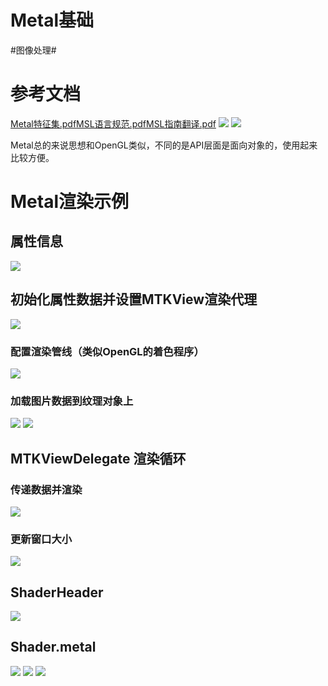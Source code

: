 # Metal基础
#图像处理#

# 参考文档
<a href='Metal%E7%89%B9%E5%BE%81%E9%9B%86.pdf'>Metal特征集.pdf</a><a href='MSL%E8%AF%AD%E8%A8%80%E8%A7%84%E8%8C%83.pdf'>MSL语言规范.pdf</a><a href='MSL%E6%8C%87%E5%8D%97%E7%BF%BB%E8%AF%91.pdf'>MSL指南翻译.pdf</a>
![](Metal%E5%9F%BA%E7%A1%80/Metal%2001%E6%A0%87%E9%87%8F%E7%B1%BB%E5%9E%8B.png)
![](Metal%E5%9F%BA%E7%A1%80/Metal%2001%E9%87%87%E6%A0%B7%E5%99%A8%E7%8A%B6%E6%80%81%E5%92%8C%E9%BB%98%E8%AE%A4%E5%80%BC.png)

Metal总的来说思想和OpenGL类似，不同的是API层面是面向对象的，使用起来比较方便。

# Metal渲染示例
## 属性信息
![](Metal%E5%9F%BA%E7%A1%80/7B0C87B4-90D2-4D38-AB24-409759E03E37.png)

## 初始化属性数据并设置MTKView渲染代理
![](Metal%E5%9F%BA%E7%A1%80/60FA7364-5A19-4D2E-B091-E0FF8724F8F3.png)
### 配置渲染管线（类似OpenGL的着色程序）
![](Metal%E5%9F%BA%E7%A1%80/74426091-0827-497E-A01F-C7B0EB1B9BE9.png)
### 加载图片数据到纹理对象上
![](Metal%E5%9F%BA%E7%A1%80/2E754847-CD9A-4E67-B1C0-BAD9DE1B800C.png)
![](Metal%E5%9F%BA%E7%A1%80/19A39A6A-B8F0-4DCF-9F2D-BEE6CD056DBB.png)

## MTKViewDelegate 渲染循环
### 传递数据并渲染
![](Metal%E5%9F%BA%E7%A1%80/0FBB5EE2-4183-4A0E-BB37-5E84DDCBEC50.png)
### 更新窗口大小
![](Metal%E5%9F%BA%E7%A1%80/104D2EC8-75A2-4199-8711-FE64DB3E91BF.png)

## ShaderHeader
![](Metal%E5%9F%BA%E7%A1%80/F476497F-979F-40E2-9D1A-123B8CFCBD61.png)
## Shader.metal
![](Metal%E5%9F%BA%E7%A1%80/6C4B995C-5248-43FE-ABF0-0C011831C8D6.png)
![](Metal%E5%9F%BA%E7%A1%80/9E2EB36F-2F1B-4F3C-B2E9-C4FA47CBDAE1.png)
![](Metal%E5%9F%BA%E7%A1%80/E8D6864F-C087-4776-81C4-3209410960FE.png)

